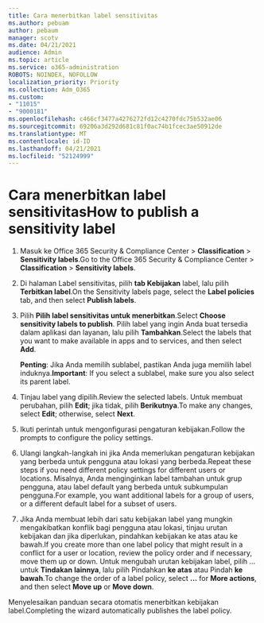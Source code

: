 ```yaml
---
title: Cara menerbitkan label sensitivitas
ms.author: pebuam
author: pebaum
manager: scotv
ms.date: 04/21/2021
audience: Admin
ms.topic: article
ms.service: o365-administration
ROBOTS: NOINDEX, NOFOLLOW
localization_priority: Priority
ms.collection: Adm_O365
ms.custom:
- "11015"
- "9000181"
ms.openlocfilehash: c466cf3477a4276272fd12c4270fdc75b532ae06
ms.sourcegitcommit: 69206a3d292d681c81f0ac74b1fcec3ae50912de
ms.translationtype: MT
ms.contentlocale: id-ID
ms.lasthandoff: 04/21/2021
ms.locfileid: "52124999"
---
```

# <a name="how-to-publish-a-sensitivity-label"></a><span data-ttu-id="b8777-102">Cara menerbitkan label sensitivitas</span><span class="sxs-lookup"><span data-stu-id="b8777-102">How to publish a sensitivity label</span></span>

1. <span data-ttu-id="b8777-103">Masuk ke Office 365 Security & Compliance Center > **Classification**  >  **Sensitivity labels**.</span><span class="sxs-lookup"><span data-stu-id="b8777-103">Go to the Office 365 Security & Compliance Center > **Classification** > **Sensitivity labels**.</span></span>

1. <span data-ttu-id="b8777-104">Di halaman Label sensitivitas, pilih **tab Kebijakan** label, lalu pilih **Terbitkan label**.</span><span class="sxs-lookup"><span data-stu-id="b8777-104">On the Sensitivity labels page, select the **Label policies** tab, and then select **Publish labels**.</span></span>

1. <span data-ttu-id="b8777-105">Pilih **Pilih label sensitivitas untuk menerbitkan**.</span><span class="sxs-lookup"><span data-stu-id="b8777-105">Select **Choose sensitivity labels to publish**.</span></span> <span data-ttu-id="b8777-106">Pilih label yang ingin Anda buat tersedia dalam aplikasi dan layanan, lalu pilih **Tambahkan**.</span><span class="sxs-lookup"><span data-stu-id="b8777-106">Select the labels that you want to make available in apps and to services, and then select **Add**.</span></span>

    <span data-ttu-id="b8777-107">**Penting**: Jika Anda memilih sublabel, pastikan Anda juga memilih label induknya.</span><span class="sxs-lookup"><span data-stu-id="b8777-107">**Important**: If you select a sublabel, make sure you also select its parent label.</span></span>

1. <span data-ttu-id="b8777-108">Tinjau label yang dipilih.</span><span class="sxs-lookup"><span data-stu-id="b8777-108">Review the selected labels.</span></span> <span data-ttu-id="b8777-109">Untuk membuat perubahan, pilih **Edit**; jika tidak, pilih **Berikutnya**.</span><span class="sxs-lookup"><span data-stu-id="b8777-109">To make any changes, select **Edit**; otherwise, select **Next**.</span></span>

1. <span data-ttu-id="b8777-110">Ikuti perintah untuk mengonfigurasi pengaturan kebijakan.</span><span class="sxs-lookup"><span data-stu-id="b8777-110">Follow the prompts to configure the policy settings.</span></span>

1. <span data-ttu-id="b8777-111">Ulangi langkah-langkah ini jika Anda memerlukan pengaturan kebijakan yang berbeda untuk pengguna atau lokasi yang berbeda.</span><span class="sxs-lookup"><span data-stu-id="b8777-111">Repeat these steps if you need different policy settings for different users or locations.</span></span> <span data-ttu-id="b8777-112">Misalnya, Anda menginginkan label tambahan untuk grup pengguna, atau label default yang berbeda untuk subkumpulan pengguna.</span><span class="sxs-lookup"><span data-stu-id="b8777-112">For example, you want additional labels for a group of users, or a different default label for a subset of users.</span></span>

1. <span data-ttu-id="b8777-113">Jika Anda membuat lebih dari satu kebijakan label yang mungkin mengakibatkan konflik bagi pengguna atau lokasi, tinjau urutan kebijakan dan jika diperlukan, pindahkan kebijakan ke atas atau ke bawah.</span><span class="sxs-lookup"><span data-stu-id="b8777-113">If you create more than one label policy that might result in a conflict for a user or location, review the policy order and if necessary, move them up or down.</span></span> <span data-ttu-id="b8777-114">Untuk mengubah urutan kebijakan label, pilih ... untuk **Tindakan** **lainnya**, lalu pilih Pindahkan **ke atas** atau Pindah **ke bawah**.</span><span class="sxs-lookup"><span data-stu-id="b8777-114">To change the order of a label policy, select **...** for **More actions**, and then select **Move up** or **Move down**.</span></span>

<span data-ttu-id="b8777-115">Menyelesaikan panduan secara otomatis menerbitkan kebijakan label.</span><span class="sxs-lookup"><span data-stu-id="b8777-115">Completing the wizard automatically publishes the label policy.</span></span>